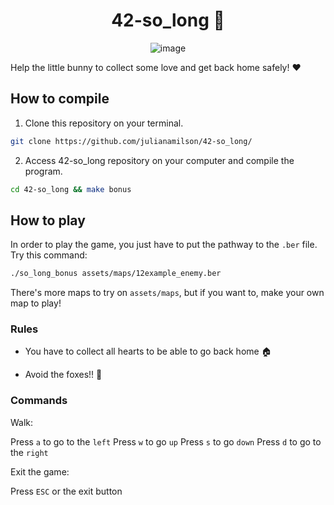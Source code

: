 <div align="center">

# 42-so_long 🐰

![image](https://user-images.githubusercontent.com/67876847/188782769-69ebed84-c5f4-4cb5-8c37-8e68faedb62d.png)

</div>

Help the little bunny to collect some love and get back home safely! ❤️

## How to compile

1. Clone this repository on your terminal. 
```bash
git clone https://github.com/julianamilson/42-so_long/
```

2. Access 42-so_long repository on your computer and compile the program.
```bash
cd 42-so_long && make bonus
```

## How to play

In order to play the game, you just have to put the pathway to the `.ber` file. Try this command:

```bash
./so_long_bonus assets/maps/12example_enemy.ber
```

There's more maps to try on `assets/maps`, but if you want to, make your own map to play!

### Rules

- You have to collect all hearts to be able to go back home 🏠

- Avoid the foxes!! 🦊


### Commands

Walk:

Press `a` to go to the `left`
Press `w` to go `up`
Press `s` to go `down`
Press `d` to go to the `right`

Exit the game:

Press `ESC` or the exit button
